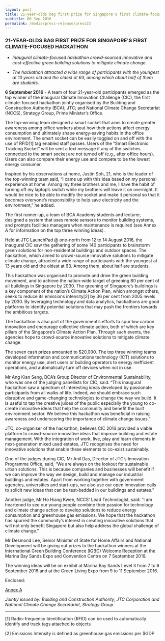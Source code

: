 ```yaml
---
layout: post
title: 21-year-olds bag first prize for Singapore's first climate-focused hackathon
subtitle: 06 Sep 2016
permalink: /media/press-release/press23
---
```


### 21-YEAR-OLDS BAG FIRST PRIZE FOR SINGAPORE'S FIRST CLIMATE-FOCUSED HACKATHON

* *Inaugural climate-focused hackathon crowd-sourced innovative and cost-effective green building solutions to mitigate climate change.*

* *The hackathon attracted a wide range of participants with the youngest at 13 years old and the oldest at 63, among which about half of them are students.*

**6 September 2016** - A team of four 21-year-old participants emerged as the top winner of the inaugural Climate Innovation Challenge (CIC), the first climate-focused hackathon jointly organised by the Building and Construction Authority (BCA); JTC; and National Climate Change Secretariat (NCCS), Strategy Group, Prime Minister’s Office.

The top-winning team designed a smart socket that aims to create greater awareness among office workers about how their actions affect energy consumption and ultimately shape energy-saving habits in the office environment. The smart socket can be easily toggled on and off with the use of RFID[1] tag enabled staff passes. Users of the “Smart Electronic Tracking Socket” will be sent a text message if any of the switches connected to the smart socket are not turned off (e.g., after office hours). Users can also compare their energy use and compete to be the lowest energy consumer.

Inspired by his observations at home, Justin Soh, 21, who is the leader of the top-winning team said, “I came up with this idea based on my personal experience at home. Among my three brothers and me, I have the habit of turning off my laptop’s switch while my brothers will leave it on overnight. It would be nice to be able to modify the socket and make it personal so that it becomes everyone’s responsibility to help save electricity and the environment,” he added.

The first runner-up, a team of BCA Academy students and lecturer,  designed a system that uses remote sensors to monitor building systems, and prompts facilities managers when maintenance is required (see Annex A for information on the top three winning ideas).

Held at JTC LaunchPad @ one-north from 12 to 14 August 2016, the inaugural CIC saw the gathering of some 140 participants to brainstorm green solutions for non-residential buildings and outdoor spaces. The hackathon, which aimed to crowd-source innovative solutions to mitigate climate change, attracted a wide range of participants with the youngest at 13 years old and the oldest at 63. Among them, about half are students.

This hackathon was organised to promote and drive the green building movement, and to achieve the nation-wide target of greening 80 per cent of all buildings in Singapore by 2030. The greening of Singapore’s buildings is a key component of the nation’s Climate Action Plan, which amongst others, seeks to reduce its emissions intensity[2] by 36 per cent from 2005 levels by 2030. By leveraging technology and data analytics, hackathons are good platforms to identify potential solutions that may push the frontiers towards the ambitious targets.

The hackathon is also part of the government’s efforts to spur low carbon innovation and encourage collective climate action, both of which are key pillars of the Singapore’s Climate Action Plan. Through such events, the agencies hope to crowd-source innovative solutions to mitigate climate change.

The seven cash prizes amounted to $20,000. The top three winning teams developed information and communications technology (ICT) solutions to monitor energy use, alert users or building operators to energy inefficient operations, and automatically turn off devices when not in use.

Mr Ang Kian Seng, BCA’s Group Director of Environmental Sustainability, who was one of the judging panellists for CIC, said: “This inaugural hackathon saw a spectrum of interesting ideas developed by passionate participants from all walks of life. Indeed, we should embrace such disruptive and game-changing technologies to change the way we build. It is useful to tap the creative juices of the public especially the young to co-create innovative ideas that help the community and benefit the built environment sector. We believe this hackathon was beneficial in raising awareness and underscoring the importance of climate change issues.”

JTC, co-organiser of the hackathon, believes CIC 2016 provided a viable platform to crowd-source innovative ideas that improve building and estate management. With the integration of work, live, play and learn elements in next-generation mixed used estates, JTC recognises the need for innovative solutions that enable these elements to co-exist sustainably.

One of the judges during CIC, Mr Anil Das, Director of JTC’s Innovation Programme Office, said, “We are always on the lookout for sustainable urban solutions. This is because companies and businesses will benefit if we can improve the way we design, build and manage our industrial buildings and estates. Apart from working together with government agencies, universities and start-ups, we also use our open innovation calls to solicit new ideas that can be test-bedded in our buildings and estates.”

Another judge, Mr Ho Hiang Kwee, NCCS’ Lead Technologist, said: “I am heartened to see our young people combine their passion for technology and climate change action to develop solutions to reduce energy consumption and greenhouse gas emissions. We hope that the hackathon has spurred the community’s interest in creating innovative solutions that will not only benefit Singapore but also help address the global challenge of climate change.”

Mr Desmond Lee, Senior Minister of State for Home Affairs and National Development will be giving out prizes to the hackathon winners at the International Green Building Conference (IGBC) Welcome Reception at the Marina Bay Sands Expo and Convention Centre on 7 September 2016.

The winning ideas will be on exhibit at Marina Bay Sands Level 3 from 7 to 9 September 2016 and at the Green Living Expo from 9 to 11 September 2016.

Enclosed:

[<a href="/docs/default-source/news-documents/hackathon_annexa.pdf" target="_blank">Annex A</a>](/docs/default-source/news-documents/hackathon_annexa.pdf)

*Jointly issued by: Building and Construction Authority, JTC Corporation and National Climate Change Secretariat, Strategy Group*

___

[1] Radio-frequency Identification (RFID) can be used to automatically identify and track tags attached to objects

[2] Emissions Intensity is defined as greenhouse gas emissions per $GDP